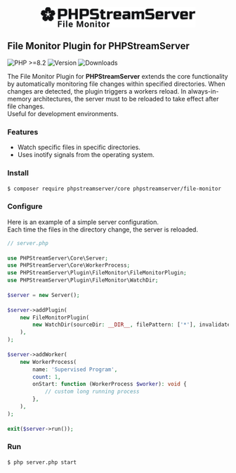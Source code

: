 <p align="center">
  <picture>
    <source media="(prefers-color-scheme: dark)" srcset="https://raw.githubusercontent.com/phpstreamserver/.github/refs/heads/main/assets/phpss_file_monitor_light.svg">
    <img alt="PHPStreamServer logo" align="center" width="70%" src="https://raw.githubusercontent.com/phpstreamserver/.github/refs/heads/main/assets/phpss_file_monitor_dark.svg">
  </picture>
</p>

## File Monitor Plugin for PHPStreamServer
![PHP >=8.2](https://img.shields.io/badge/PHP->=8.2-777bb3.svg)
![Version](https://img.shields.io/github/v/tag/phpstreamserver/file-monitor?label=Version&filter=v*.*.*&sort=semver&color=374151)
![Downloads](https://img.shields.io/packagist/dt/phpstreamserver/file-monitor?label=Downloads&color=f28d1a)

The File Monitor Plugin for **PHPStreamServer** extends the core functionality by automatically monitoring file changes within specified directories.
When changes are detected, the plugin triggers a workers reload. In always-in-memory architectures, the server must to be reloaded to take effect after file changes.  
Useful for development environments.

### Features
 - Watch specific files in specific directories.
 - Uses inotify signals from the operating system.

### Install
```bash
$ composer require phpstreamserver/core phpstreamserver/file-monitor
```

### Configure
Here is an example of a simple server configuration.  
Each time the files in the directory change, the server is reloaded.

```php
// server.php

use PHPStreamServer\Core\Server;
use PHPStreamServer\Core\WorkerProcess;
use PHPStreamServer\Plugin\FileMonitor\FileMonitorPlugin;
use PHPStreamServer\Plugin\FileMonitor\WatchDir;

$server = new Server();

$server->addPlugin(
    new FileMonitorPlugin(
        new WatchDir(sourceDir: __DIR__, filePattern: ['*'], invalidateOpcache: true)
    ),
);

$server->addWorker(
    new WorkerProcess(
        name: 'Supervised Program',
        count: 1,
        onStart: function (WorkerProcess $worker): void {
            // custom long running process
        },
    ),
);

exit($server->run());
```

### Run
```bash
$ php server.php start
```
